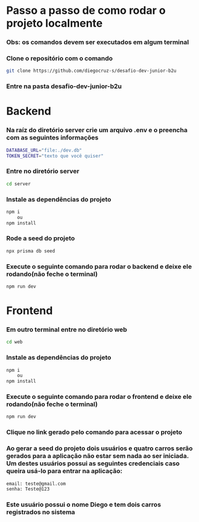 # Passo a passo de como rodar o projeto localmente
### Obs: os comandos devem ser executados em algum terminal
### Clone o repositório com o comando
```bash
git clone https://github.com/diegocruz-s/desafio-dev-junior-b2u
```
### Entre na pasta desafio-dev-junior-b2u

# Backend
### Na raíz do diretório **server** crie um arquivo **.env** e o preencha com as seguintes informações
```bash
DATABASE_URL="file:./dev.db"
TOKEN_SECRET="texto que você quiser"
```
### Entre no diretório **server**
```bash
cd server
```
### Instale as dependências do projeto
```bash
npm i 
    ou
npm install
```
### Rode a seed do projeto
```bash
npx prisma db seed
```
### Execute o seguinte comando para rodar o backend e deixe ele rodando(não feche o terminal)
```bash
npm run dev
```
# Frontend
### Em outro terminal entre no diretório web
```bash
cd web
```
### Instale as dependências do projeto
```bash
npm i 
    ou
npm install
```
###  Execute o seguinte comando para rodar o frontend e deixe ele rodando(não feche o terminal)
```bash
npm run dev
```
### Clique no link gerado pelo comando para acessar o projeto 


### Ao gerar a seed do projeto dois usuários e quatro carros serão gerados para a aplicação não estar sem nada ao ser iniciada. Um destes usuários possui as seguintes credenciais caso queira usá-lo para entrar na aplicação: 
```bash
email: teste@gmail.com
senha: Teste@123
```
### Este usuário possui o nome Diego e tem dois carros registrados no sistema
